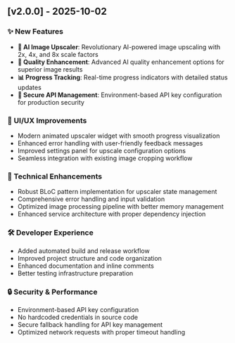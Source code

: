 ## [v2.0.0] - 2025-10-02

### ✨ New Features
- **🤖 AI Image Upscaler**: Revolutionary AI-powered image upscaling with 2x, 4x, and 8x scale factors
- **🔧 Quality Enhancement**: Advanced AI quality enhancement options for superior image results
- **📊 Progress Tracking**: Real-time progress indicators with detailed status updates
- **🔑 Secure API Management**: Environment-based API key configuration for production security

### 🎨 UI/UX Improvements
- Modern animated upscaler widget with smooth progress visualization
- Enhanced error handling with user-friendly feedback messages
- Improved settings panel for upscale configuration options
- Seamless integration with existing image cropping workflow

### 🔧 Technical Enhancements
- Robust BLoC pattern implementation for upscaler state management
- Comprehensive error handling and input validation
- Optimized image processing pipeline with better memory management
- Enhanced service architecture with proper dependency injection

### 🛠️ Developer Experience
- Added automated build and release workflow
- Improved project structure and code organization
- Enhanced documentation and inline comments
- Better testing infrastructure preparation

### 🔒 Security & Performance
- Environment-based API key configuration
- No hardcoded credentials in source code
- Secure fallback handling for API key management
- Optimized network requests with proper timeout handling

